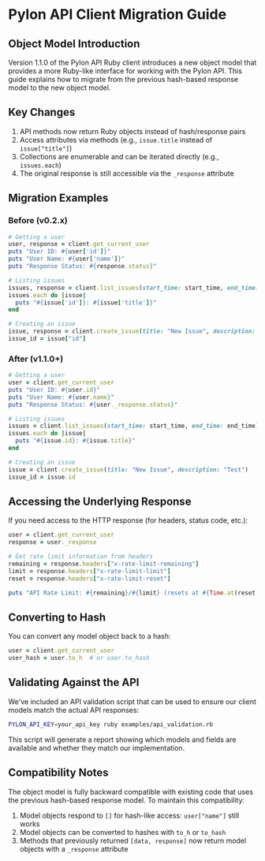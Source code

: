 # Pylon API Client Migration Guide

## Object Model Introduction

Version 1.1.0 of the Pylon API Ruby client introduces a new object model that provides a more Ruby-like interface for working with the Pylon API. This guide explains how to migrate from the previous hash-based response model to the new object model.

## Key Changes

1. API methods now return Ruby objects instead of hash/response pairs
2. Access attributes via methods (e.g., `issue.title` instead of `issue["title"]`)
3. Collections are enumerable and can be iterated directly (e.g., `issues.each`)
4. The original response is still accessible via the `_response` attribute

## Migration Examples

### Before (v0.2.x)

```ruby
# Getting a user
user, response = client.get_current_user
puts "User ID: #{user['id']}"
puts "User Name: #{user['name']}"
puts "Response Status: #{response.status}"

# Listing issues
issues, response = client.list_issues(start_time: start_time, end_time: end_time)
issues.each do |issue|
  puts "#{issue['id']}: #{issue['title']}"
end

# Creating an issue
issue, response = client.create_issue(title: "New Issue", description: "Test")
issue_id = issue["id"]
```

### After (v1.1.0+)

```ruby
# Getting a user
user = client.get_current_user
puts "User ID: #{user.id}"
puts "User Name: #{user.name}"
puts "Response Status: #{user._response.status}"

# Listing issues
issues = client.list_issues(start_time: start_time, end_time: end_time)
issues.each do |issue|
  puts "#{issue.id}: #{issue.title}"
end

# Creating an issue
issue = client.create_issue(title: "New Issue", description: "Test")
issue_id = issue.id
```

## Accessing the Underlying Response

If you need access to the HTTP response (for headers, status code, etc.):

```ruby
user = client.get_current_user
response = user._response

# Get rate limit information from headers
remaining = response.headers["x-rate-limit-remaining"]
limit = response.headers["x-rate-limit-limit"]
reset = response.headers["x-rate-limit-reset"]

puts "API Rate Limit: #{remaining}/#{limit} (resets at #{Time.at(reset.to_i)})"
```

## Converting to Hash

You can convert any model object back to a hash:

```ruby
user = client.get_current_user
user_hash = user.to_h  # or user.to_hash
```

## Validating Against the API

We've included an API validation script that can be used to ensure our client models match the actual API responses:

```bash
PYLON_API_KEY=your_api_key ruby examples/api_validation.rb
```

This script will generate a report showing which models and fields are available and whether they match our implementation.

## Compatibility Notes

The object model is fully backward compatible with existing code that uses the previous hash-based response model. To maintain this compatibility:

1. Model objects respond to `[]` for hash-like access: `user["name"]` still works
2. Model objects can be converted to hashes with `to_h` or `to_hash`
3. Methods that previously returned `[data, response]` now return model objects with a `_response` attribute